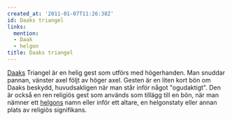 ```yaml
---
created_at: '2011-01-07T11:26:38Z'
id: Daaks triangel
links:
  mention:
  - Daak
  - helgon
title: Daaks triangel
---
```


[Daaks] Triangel är en helig gest som utförs med högerhanden. Man snuddar pannan, vänster axel följt
av höger axel. Gesten är en liten kort bön om Daaks beskydd, huvudsakligen när man står inför något
"ogudaktigt". Den är också en ren religiös gest som används som tillägg till en bön, när man nämner
ett [helgons] namn eller inför ett altare, en helgonstaty eller annan plats av religiös signifikans.

  [Daaks]: Daak
  [helgons]: helgon
